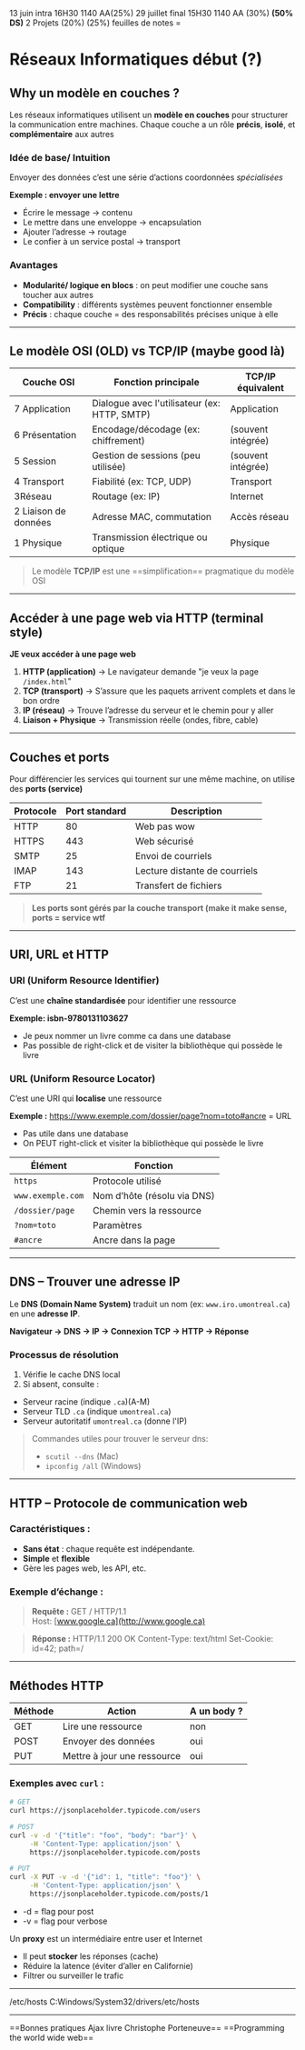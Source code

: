 
13 juin intra 16H30 1140 AA(25%)
29 juillet final 15H30 1140 AA (30%) **(50% DS)**
2 Projets (20%) (25%)
feuilles de notes =
# Réseaux Informatiques début (?)

## Why un modèle en couches ?

Les réseaux informatiques utilisent un **modèle en couches** pour structurer la communication entre machines. Chaque couche a un rôle **précis**, **isolé**, et **complémentaire** aux autres

### Idée de base/ Intuition

Envoyer des données c’est une série d’actions coordonnées *spécialisées*

**Exemple : envoyer une lettre**
-  Écrire le message -> contenu
-  Le mettre dans une enveloppe -> encapsulation
-  Ajouter l’adresse -> routage
-  Le confier à un service postal -> transport

###  Avantages

- **Modularité/ logique en blocs** : on peut modifier une couche sans toucher aux autres
- **Compatibility** : différents systèmes peuvent fonctionner ensemble
- **Précis** : chaque couche = des responsabilités précises unique à elle

---

##  Le modèle OSI (OLD) vs TCP/IP (maybe good là)

| Couche OSI           | Fonction principale                          | TCP/IP équivalent  |
| -------------------- | -------------------------------------------- | ------------------ |
| 7 Application        | Dialogue avec l'utilisateur (ex: HTTP, SMTP) | Application        |
| 6 Présentation       | Encodage/décodage (ex: chiffrement)          | (souvent intégrée) |
| 5 Session            | Gestion de sessions (peu utilisée)           | (souvent intégrée) |
| 4 Transport          | Fiabilité (ex: TCP, UDP)                     | Transport          |
| 3Réseau              | Routage (ex: IP)                             | Internet           |
| 2 Liaison de données | Adresse MAC, commutation                     | Accès réseau       |
| 1 Physique           | Transmission électrique ou optique           | Physique           |

>  Le modèle **TCP/IP** est une ==simplification== pragmatique du modèle OSI

---

##  Accéder à une page web via HTTP (terminal style)

**JE veux accéder à une page web**

1.  **HTTP (application)** -> Le navigateur demande "je veux la page `/index.html`"
2.  **TCP (transport)** -> S’assure que les paquets arrivent complets et dans le bon ordre
3.  **IP (réseau)** -> Trouve l’adresse du serveur et le chemin pour y aller
4.  **Liaison + Physique** -> Transmission réelle (ondes, fibre, cable)

---
##  Couches et ports

Pour différencier les services qui tournent sur une même machine, on utilise des **ports (service)**

| Protocole | Port standard | Description                   |
| --------- | ------------- | ----------------------------- |
| HTTP      | 80            | Web pas wow                   |
| HTTPS     | 443           | Web sécurisé                  |
| SMTP      | 25            | Envoi de courriels            |
| IMAP      | 143           | Lecture distante de courriels |
| FTP       | 21            | Transfert de fichiers         |

> **Les ports sont gérés par la couche transport (make it make sense, ports = service wtf**

---

##  URI, URL et HTTP

### URI (Uniform Resource Identifier)

C’est une **chaîne standardisée** pour identifier une ressource

**Exemple: isbn-9780131103627**
- Je peux nommer un livre comme ca dans une database
- Pas possible de right-click et de visiter la bibliothèque qui possède le livre
### URL (Uniform Resource Locator)

C’est une URI qui **localise** une ressource

**Exemple :**
 https://www.exemple.com/dossier/page?nom=toto#ancre = URL
- Pas utile dans une database
- On PEUT right-click et visiter la bibliothèque qui possède le livre

| Élément        | Fonction                                    |
|----------------|---------------------------------------------|
| `https`        | Protocole utilisé                           |
| `www.exemple.com` | Nom d’hôte (résolu via DNS)             |
| `/dossier/page` | Chemin vers la ressource                   |
| `?nom=toto`    | Paramètres                                 |
| `#ancre`       | Ancre dans la page                         |

---

## DNS – Trouver une adresse IP

Le **DNS (Domain Name System)** traduit un nom (ex: `www.iro.umontreal.ca`) en une **adresse IP**.

**Navigateur -> DNS -> IP -> Connexion TCP -> HTTP -> Réponse**
###  Processus de résolution

1.  Vérifie le cache DNS local
2.  Si absent, consulte :
   - Serveur racine (indique `.ca`)(A-M)
   - Serveur TLD `.ca` (indique `umontreal.ca`)
   - Serveur autoritatif `umontreal.ca` (donne l'IP)

>  Commandes utiles  pour trouver le serveur dns:
> - `scutil --dns` (Mac)
> - `ipconfig /all` (Windows)

---
##  HTTP – Protocole de communication web

### Caractéristiques :

- **Sans état** : chaque requête est indépendante.
- **Simple** et **flexible**
- Gère les pages web, les API, etc.

### Exemple d’échange :

> **Requête :**
> GET / HTTP/1.1  
> Host: [www.google.ca](http://www.google.ca)


> **Réponse :** 
> HTTP/1.1 200 OK 
> Content-Type: text/html 
> Set-Cookie: id=42; path=/

---
## Méthodes HTTP

| Méthode | Action                      | A un body ? |
| ------- | --------------------------- | ----------- |
| GET     | Lire une ressource          | non         |
| POST    | Envoyer des données         | oui         |
| PUT     | Mettre à jour une ressource | oui         |

### Exemples avec `curl` :

```bash
# GET
curl https://jsonplaceholder.typicode.com/users

# POST
curl -v -d '{"title": "foo", "body": "bar"}' \
     -H 'Content-Type: application/json' \
     https://jsonplaceholder.typicode.com/posts

# PUT
curl -X PUT -v -d '{"id": 1, "title": "foo"}' \
     -H 'Content-Type: application/json' \
     https://jsonplaceholder.typicode.com/posts/1

```


- -d = flag pour post
- -v = flag pour verbose

Un **proxy** est un intermédiaire entre user et Internet

-  Il peut **stocker** les réponses (cache)
-  Réduire la latence (éviter d’aller en Californie)
-  Filtrer ou surveiller le trafic
---
/etc/hosts 
C:Windows/System32/drivers/etc/hosts

---

==Bonnes pratiques Ajax livre Christophe Porteneuve==
==Programming the world wide web==

